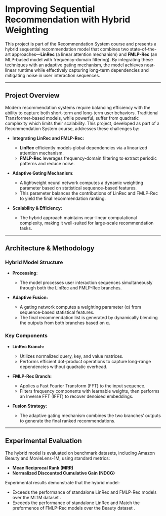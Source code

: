 # Improving Sequential Recommendation with Hybrid Weighting

This project is part of the Recommendation System course and presents a hybrid sequential recommendation model that combines two state-of-the-art approaches—**LinRec** (a linear attention mechanism) and **FMLP-Rec** (an MLP-based model with frequency-domain filtering). By integrating these techniques with an adaptive gating mechanism, the model achieves near-linear runtime while effectively capturing long-term dependencies and mitigating noise in user interaction sequences.

---

## Project Overview

Modern recommendation systems require balancing efficiency with the ability to capture both short-term and long-term user behaviors. Traditional Transformer-based models, while powerful, suffer from quadratic complexity which limits their scalability. This project, developed as part of a Recommendation System course, addresses these challenges by:

- **Integrating LinRec and FMLP-Rec:**
  - **LinRec** efficiently models global dependencies via a linearized attention mechanism.
  - **FMLP-Rec** leverages frequency-domain filtering to extract periodic patterns and reduce noise.
  
- **Adaptive Gating Mechanism:**
  - A lightweight neural network computes a dynamic weighting parameter based on statistical sequence-based features.
  - This parameter balances the contributions of LinRec and FMLP-Rec to yield the final recommendation ranking.

- **Scalability & Efficiency:**
  - The hybrid approach maintains near-linear computational complexity, making it well-suited for large-scale recommendation tasks.

---

## Architecture & Methodology

### Hybrid Model Structure
- **Processing:**
  - The model processes user interaction sequences simultaneously through both the LinRec and FMLP-Rec branches.
  
- **Adaptive Fusion:**
  - A gating network computes a weighting parameter (α) from sequence-based statistical features.
  - The final recommendation list is generated by dynamically blending the outputs from both branches based on α.

### Key Components
- **LinRec Branch:**
  - Utilizes normalized query, key, and value matrices.
  - Performs efficient dot-product operations to capture long-range dependencies without quadratic overhead.
  
- **FMLP-Rec Branch:**
  - Applies a Fast Fourier Transform (FFT) to the input sequence.
  - Filters frequency components with learnable weights, then performs an Inverse FFT (IFFT) to recover denoised embeddings.
  
- **Fusion Strategy:**
  - The adaptive gating mechanism combines the two branches’ outputs to generate the final ranked recommendations.

---

## Experimental Evaluation

The hybrid model is evaluated on benchmark datasets, including Amazon Beauty and MovieLens-1M, using standard metrics:

- **Mean Reciprocal Rank (MRR)**
- **Normalized Discounted Cumulative Gain (NDCG)**

Experimental results demonstrate that the hybrid model:
- Exceeds the performance of standalone LinRec and FMLP-Rec models over the ML1M dataset .
- Exceeds the performance of standalone LinRec and Match the preformence of FMLP-Rec models over the Beauty dataset .

